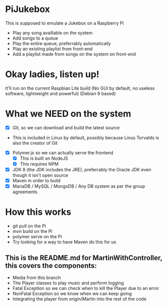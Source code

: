 # PiJukebox
This is supposed to emulate a Jukebox on a Raspberry Pi
 - Play any song availlable on the system
 - Add songs to a queue
 - Play the entire queue; preferrably automatically
 - Play an existing playlist from front-end
 - Add a playlist made from songs on the system on front-end

# Okay ladies, listen up!
It'll run on the current Raspbian Lite build (No GUI by default, no useless software, lightweight and powerful) (Debian 9 based)

# What we NEED on the system
  - [x] Git, so we can download and build the latest source
   - This is included in Linux by default, possibly because Linus Torvalds is also the creator of Git
  - [x] Polymer.js so we can actually serve the frontend
    - [x] This is built on NodeJS
    - [x] This requires NPM
  - [x] JDK 8 (the JDK includes the JRE); preferrably the Oracle JDK even though it isn't open source
  - [x] Maven in order to build
  - [x] MariaDB / MySQL / MongoDB / Any DB system as per the group agreements

# How this works
  - git pull on the Pi
  - mvn build on the Pi
  - polymer serve on the Pi
  - Try looking for a way to have Maven do this for us

## This is the README.md for MartinWithController, this covers the components:
  - Media from this branch
  - The Player classes to play music and perform logging
  - Fatal Exception so we can check when to kill the Player due to an error
  - NonFatal Exception so we know when we can keep going
  - Integrating the player from origin/Martin into the rest of the code
